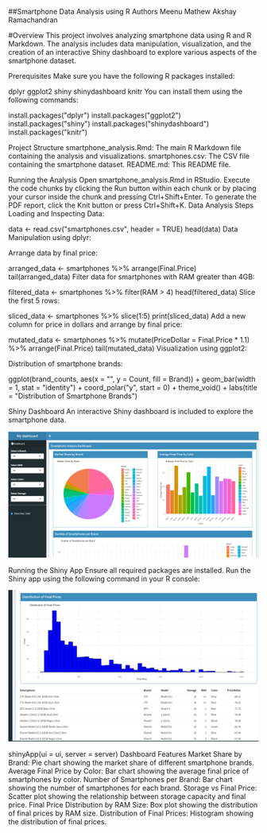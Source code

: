 ##Smartphone Data Analysis using R
Authors
Meenu Mathew
Akshay Ramachandran

#Overview
This project involves analyzing smartphone data using R and R Markdown. The analysis includes data manipulation, visualization, and the creation of an interactive Shiny dashboard to explore various aspects of the smartphone dataset.

Prerequisites
Make sure you have the following R packages installed:

dplyr
ggplot2
shiny
shinydashboard
knitr
You can install them using the following commands:


install.packages("dplyr")
install.packages("ggplot2")
install.packages("shiny")
install.packages("shinydashboard")
install.packages("knitr")

Project Structure
smartphone_analysis.Rmd: The main R Markdown file containing the analysis and visualizations.
smartphones.csv: The CSV file containing the smartphone dataset.
README.md: This README file.

Running the Analysis
Open smartphone_analysis.Rmd in RStudio.
Execute the code chunks by clicking the Run button within each chunk or by placing your cursor inside the chunk and pressing Ctrl+Shift+Enter.
To generate the PDF report, click the Knit button or press Ctrl+Shift+K.
Data Analysis Steps
Loading and Inspecting Data:


data <- read.csv("smartphones.csv", header = TRUE)
head(data)
Data Manipulation using dplyr:

Arrange data by final price:

arranged_data <- smartphones %>% arrange(Final.Price)
tail(arranged_data)
Filter data for smartphones with RAM greater than 4GB:

filtered_data <- smartphones %>% filter(RAM > 4)
head(filtered_data)
Slice the first 5 rows:

sliced_data <- smartphones %>% slice(1:5)
print(sliced_data)
Add a new column for price in dollars and arrange by final price:

mutated_data <- smartphones %>% mutate(PriceDollar = Final.Price * 1.1) %>% arrange(Final.Price)
tail(mutated_data)
Visualization using ggplot2:

Distribution of smartphone brands:

ggplot(brand_counts, aes(x = "", y = Count, fill = Brand)) +
  geom_bar(width = 1, stat = "identity") +
  coord_polar("y", start = 0) +
  theme_void() +
  labs(title = "Distribution of Smartphone Brands")

Shiny Dashboard
An interactive Shiny dashboard is included to explore the smartphone data.

![alt text](dasboard.png)

Running the Shiny App
Ensure all required packages are installed.
Run the Shiny app using the following command in your R console:

![alt text](image1.png)

shinyApp(ui = ui, server = server)
Dashboard Features
Market Share by Brand: Pie chart showing the market share of different smartphone brands.
Average Final Price by Color: Bar chart showing the average final price of smartphones by color.
Number of Smartphones per Brand: Bar chart showing the number of smartphones for each brand.
Storage vs Final Price: Scatter plot showing the relationship between storage capacity and final price.
Final Price Distribution by RAM Size: Box plot showing the distribution of final prices by RAM size.
Distribution of Final Prices: Histogram showing the distribution of final prices.
